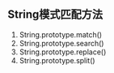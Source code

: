 
## String模式匹配方法
1. String.prototype.match()
2. String.prototype.search()
3. String.prototype.replace()
4. String.prototype.split()